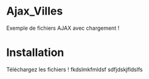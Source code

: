 # Ajax_Villes

Exemple de fichiers AJAX avec chargement !

# Installation

Téléchargez les fichiers !
fkdslmkfmldsf
sdfjdskjfldslfs
